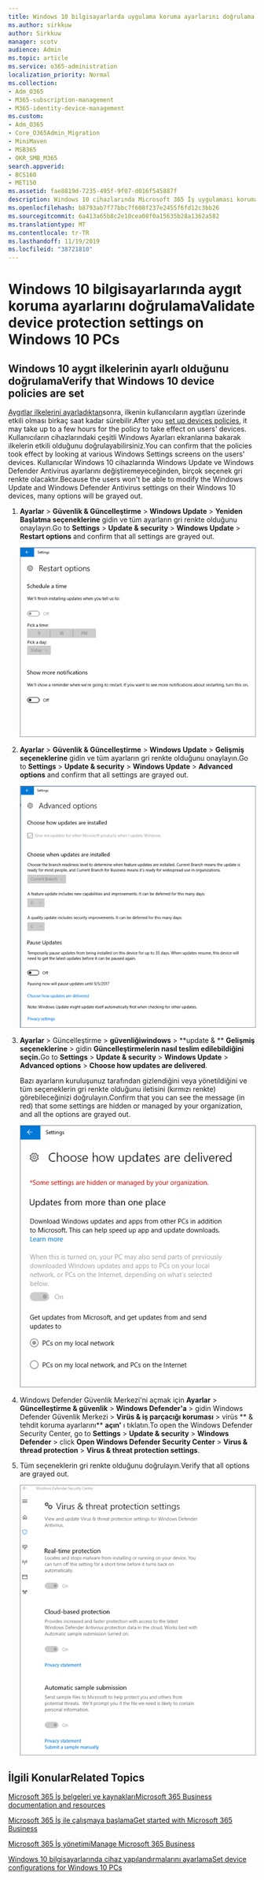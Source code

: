 ```yaml
---
title: Windows 10 bilgisayarlarda uygulama koruma ayarlarını doğrulama
ms.author: sirkkuw
author: Sirkkuw
manager: scotv
audience: Admin
ms.topic: article
ms.service: o365-administration
localization_priority: Normal
ms.collection:
- Adm_O365
- M365-subscription-management
- M365-identity-device-management
ms.custom:
- Adm_O365
- Core_O365Admin_Migration
- MiniMaven
- MSB365
- OKR_SMB_M365
search.appverid:
- BCS160
- MET150
ms.assetid: fae8819d-7235-495f-9f07-d016f545887f
description: Windows 10 cihazlarında Microsoft 365 İş uygulaması koruma ayarlarını nasıl doğrulayayarılamayı öğrenin.
ms.openlocfilehash: b8793ab7f77bbc7f608f237e2455f6fd12c3bb26
ms.sourcegitcommit: 6a413a65b8c2e10cea08f0a15635b28a1362a582
ms.translationtype: MT
ms.contentlocale: tr-TR
ms.lasthandoff: 11/19/2019
ms.locfileid: "38721810"
---
```

# <a name="validate-device-protection-settings-on-windows-10-pcs"></a><span data-ttu-id="cae2e-103">Windows 10 bilgisayarlarında aygıt koruma ayarlarını doğrulama</span><span class="sxs-lookup"><span data-stu-id="cae2e-103">Validate device protection settings on Windows 10 PCs</span></span>

## <a name="verify-that-windows-10-device-policies-are-set"></a><span data-ttu-id="cae2e-104">Windows 10 aygıt ilkelerinin ayarlı olduğunu doğrulama</span><span class="sxs-lookup"><span data-stu-id="cae2e-104">Verify that Windows 10 device policies are set</span></span>

<span data-ttu-id="cae2e-105">[Aygıtlar ilkelerini ayarladıktan](protection-settings-for-windows-10-pcs.md)sonra, ilkenin kullanıcıların aygıtları üzerinde etkili olması birkaç saat kadar sürebilir.</span><span class="sxs-lookup"><span data-stu-id="cae2e-105">After you [set up devices policies](protection-settings-for-windows-10-pcs.md), it may take up to a few hours for the policy to take effect on users' devices.</span></span> <span data-ttu-id="cae2e-106">Kullanıcıların cihazlarındaki çeşitli Windows Ayarları ekranlarına bakarak ilkelerin etkili olduğunu doğrulayabilirsiniz.</span><span class="sxs-lookup"><span data-stu-id="cae2e-106">You can confirm that the policies took effect by looking at various Windows Settings screens on the users' devices.</span></span> <span data-ttu-id="cae2e-107">Kullanıcılar Windows 10 cihazlarında Windows Update ve Windows Defender Antivirus ayarlarını değiştiremeyeceğinden, birçok seçenek gri renkte olacaktır.</span><span class="sxs-lookup"><span data-stu-id="cae2e-107">Because the users won't be able to modify the Windows Update and Windows Defender Antivirus settings on their Windows 10 devices, many options will be grayed out.</span></span>
  
1. <span data-ttu-id="cae2e-108">**Ayarlar** \> **Güvenlik &amp; Güncelleştirme** \> **Windows Update** \> **Yeniden Başlatma seçeneklerine** gidin ve tüm ayarların gri renkte olduğunu onaylayın.</span><span class="sxs-lookup"><span data-stu-id="cae2e-108">Go to **Settings** \> **Update &amp; security** \> **Windows Update** \> **Restart options** and confirm that all settings are grayed out.</span></span> 
    
    ![Tüm Yeniden Başlatma seçenekleri gri renkte.](media/31308da9-18b0-47c5-bbf6-d5fa6747c376.png)
  
2. <span data-ttu-id="cae2e-110">**Ayarlar** \> **Güvenlik &amp; Güncelleştirme** \> **Windows Update** \> **Gelişmiş seçeneklerine** gidin ve tüm ayarların gri renkte olduğunu onaylayın.</span><span class="sxs-lookup"><span data-stu-id="cae2e-110">Go to **Settings** \> **Update &amp; security** \> **Windows Update** \> **Advanced options** and confirm that all settings are grayed out.</span></span> 
    
    ![Windows Advanced güncelleştirmeleri seçeneklerinin tümü gri renktedir.](media/049cf281-d503-4be9-898b-c0a3286c7fc2.png)
  
3. <span data-ttu-id="cae2e-112">**Ayarlar** \> Güncelleştirme \> **güvenliğiwindows** \> \*\*update &amp; \*\* **Gelişmiş seçeneklerine** \> gidin **Güncelleştirmelerin nasıl teslim edilebildiğini seçin.**</span><span class="sxs-lookup"><span data-stu-id="cae2e-112">Go to **Settings** \> **Update &amp; security** \> **Windows Update** \> **Advanced options** \> **Choose how updates are delivered**.</span></span>
    
    <span data-ttu-id="cae2e-113">Bazı ayarların kuruluşunuz tarafından gizlendiğini veya yönetildiğini ve tüm seçeneklerin gri renkte olduğunu iletisini (kırmızı renkte) görebileceğinizi doğrulayın.</span><span class="sxs-lookup"><span data-stu-id="cae2e-113">Confirm that you can see the message (in red) that some settings are hidden or managed by your organization, and all the options are grayed out.</span></span>
    
    ![Ayarların kuruluşunuz tarafından gizlenip yönetildiğini belirten sayfanın nasıl teslim edileceğini seçin.](media/6b3e37c5-da41-4afd-9983-b4f406216b59.png)
  
4. <span data-ttu-id="cae2e-115">Windows Defender Güvenlik Merkezi'ni açmak için **Ayarlar** \> **Güncelleştirme &amp; güvenlik** \> **Windows Defender'a** \> gidin Windows Defender Güvenlik Merkezi \> **Virüs &amp; iş parçacığı koruması** \> virüs \*\* &amp; tehdit koruma ayarlarını\*\* **açın'** ı tıklatın.</span><span class="sxs-lookup"><span data-stu-id="cae2e-115">To open the Windows Defender Security Center, go to **Settings** \> **Update &amp; security** \> **Windows Defender** \> click **Open Windows Defender Security Center** \> **Virus &amp; thread protection** \> **Virus &amp; threat protection settings**.</span></span> 
    
5. <span data-ttu-id="cae2e-116">Tüm seçeneklerin gri renkte olduğunu doğrulayın.</span><span class="sxs-lookup"><span data-stu-id="cae2e-116">Verify that all options are grayed out.</span></span> 
    
    ![Virüs ve tehdit koruma ayarları gri.](media/9ca68d40-a5d9-49d7-92a4-c581688b5926.png)
  
## <a name="related-topics"></a><span data-ttu-id="cae2e-118">İlgili Konular</span><span class="sxs-lookup"><span data-stu-id="cae2e-118">Related Topics</span></span>

[<span data-ttu-id="cae2e-119">Microsoft 365 İş belgeleri ve kaynakları</span><span class="sxs-lookup"><span data-stu-id="cae2e-119">Microsoft 365 Business documentation and resources</span></span>](https://go.microsoft.com/fwlink/p/?linkid=853701)
  
[<span data-ttu-id="cae2e-120">Microsoft 365 İş ile çalışmaya başlama</span><span class="sxs-lookup"><span data-stu-id="cae2e-120">Get started with Microsoft 365 Business</span></span>](microsoft-365-business-overview.md)
  
[<span data-ttu-id="cae2e-121">Microsoft 365 İş yönetimi</span><span class="sxs-lookup"><span data-stu-id="cae2e-121">Manage Microsoft 365 Business</span></span>](manage.md)
  
[<span data-ttu-id="cae2e-122">Windows 10 bilgisayarlarında cihaz yapılandırmalarını ayarlama</span><span class="sxs-lookup"><span data-stu-id="cae2e-122">Set device configurations for Windows 10 PCs</span></span>](protection-settings-for-windows-10-pcs.md)
  

